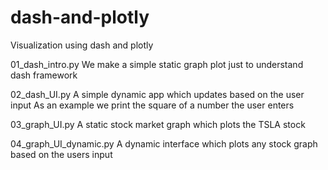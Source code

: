 # dash-and-plotly
Visualization using dash and plotly

01_dash_intro.py
We make a simple static graph plot just to understand dash framework

02_dash_UI.py
A simple dynamic app which updates based on the user input
As an example we print the square of a number the user enters

03_graph_UI.py
A static stock market graph which plots the TSLA stock

04_graph_UI_dynamic.py
A dynamic interface which plots any stock graph based on the users input


